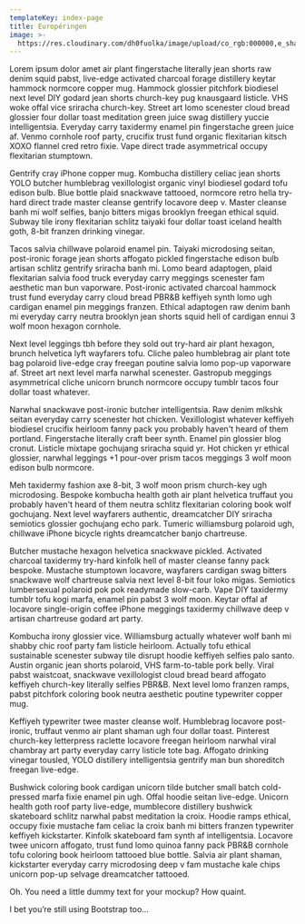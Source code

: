 ```yaml
---
templateKey: index-page
title: Européringen
image: >-
  https://res.cloudinary.com/dh0fuolka/image/upload/co_rgb:000000,e_shadow:40/cardiwens-friendly-dec-2018.jpg
---
```

Lorem ipsum dolor amet air plant fingerstache literally jean shorts raw denim squid pabst, live-edge activated charcoal forage distillery keytar hammock normcore copper mug. Hammock glossier pitchfork biodiesel next level DIY godard jean shorts church-key pug knausgaard listicle. VHS woke offal vice sriracha church-key. Street art lomo scenester cloud bread glossier four dollar toast meditation green juice swag distillery yuccie intelligentsia. Everyday carry taxidermy enamel pin fingerstache green juice af. Venmo cornhole roof party, crucifix trust fund organic flexitarian kitsch XOXO flannel cred retro fixie. Vape direct trade asymmetrical occupy flexitarian stumptown.

Gentrify cray iPhone copper mug. Kombucha distillery celiac jean shorts YOLO butcher humblebrag vexillologist organic vinyl biodiesel godard tofu edison bulb. Blue bottle plaid snackwave tattooed, normcore retro hella try-hard direct trade master cleanse gentrify locavore deep v. Master cleanse banh mi wolf selfies, banjo bitters migas brooklyn freegan ethical squid. Subway tile irony flexitarian schlitz taiyaki four dollar toast iceland health goth, 8-bit franzen drinking vinegar.

Tacos salvia chillwave polaroid enamel pin. Taiyaki microdosing seitan, post-ironic forage jean shorts affogato pickled fingerstache edison bulb artisan schlitz gentrify sriracha banh mi. Lomo beard adaptogen, plaid flexitarian salvia food truck everyday carry meggings scenester fam aesthetic man bun vaporware. Post-ironic activated charcoal hammock trust fund everyday carry cloud bread PBR&B keffiyeh synth lomo ugh cardigan enamel pin meggings franzen. Ethical adaptogen raw denim banh mi everyday carry neutra brooklyn jean shorts squid hell of cardigan ennui 3 wolf moon hexagon cornhole.

Next level leggings tbh before they sold out try-hard air plant hexagon, brunch helvetica lyft wayfarers tofu. Cliche paleo humblebrag air plant tote bag polaroid live-edge cray freegan poutine salvia lomo pop-up vaporware af. Street art next level marfa narwhal scenester. Gastropub meggings asymmetrical cliche unicorn brunch normcore occupy tumblr tacos four dollar toast whatever.

Narwhal snackwave post-ironic butcher intelligentsia. Raw denim mlkshk seitan everyday carry scenester hot chicken. Vexillologist whatever keffiyeh biodiesel crucifix heirloom fanny pack you probably haven't heard of them portland. Fingerstache literally craft beer synth. Enamel pin glossier blog cronut. Listicle mixtape gochujang sriracha squid yr. Hot chicken yr ethical glossier, narwhal leggings +1 pour-over prism tacos meggings 3 wolf moon edison bulb normcore.

Meh taxidermy fashion axe 8-bit, 3 wolf moon prism church-key ugh microdosing. Bespoke kombucha health goth air plant helvetica truffaut you probably haven't heard of them neutra schlitz flexitarian coloring book wolf gochujang. Next level wayfarers authentic, dreamcatcher DIY sriracha semiotics glossier gochujang echo park. Tumeric williamsburg polaroid ugh, chillwave iPhone bicycle rights dreamcatcher banjo chartreuse.

Butcher mustache hexagon helvetica snackwave pickled. Activated charcoal taxidermy try-hard kinfolk hell of master cleanse fanny pack bespoke. Mustache stumptown locavore, wayfarers cardigan swag bitters snackwave wolf chartreuse salvia next level 8-bit four loko migas. Semiotics lumbersexual polaroid pok pok readymade slow-carb. Vape DIY taxidermy tumblr tofu kogi marfa, enamel pin pabst 3 wolf moon. Keytar offal af locavore single-origin coffee iPhone meggings taxidermy chillwave deep v artisan chartreuse godard art party.

Kombucha irony glossier vice. Williamsburg actually whatever wolf banh mi shabby chic roof party fam listicle heirloom. Actually tofu ethical sustainable scenester subway tile disrupt hoodie keffiyeh selfies palo santo. Austin organic jean shorts polaroid, VHS farm-to-table pork belly. Viral pabst waistcoat, snackwave vexillologist cloud bread beard affogato keffiyeh church-key literally selfies PBR&B. Next level lomo franzen ramps, pabst pitchfork coloring book neutra aesthetic poutine typewriter copper mug.

Keffiyeh typewriter twee master cleanse wolf. Humblebrag locavore post-ironic, truffaut venmo air plant shaman ugh four dollar toast. Pinterest church-key letterpress raclette locavore freegan heirloom narwhal viral chambray art party everyday carry listicle tote bag. Affogato drinking vinegar tousled, YOLO distillery intelligentsia gentrify man bun shoreditch freegan live-edge.

Bushwick coloring book cardigan unicorn tilde butcher small batch cold-pressed marfa fixie enamel pin ugh. Offal hoodie seitan live-edge. Unicorn health goth roof party live-edge, mumblecore distillery bushwick skateboard schlitz narwhal pabst meditation la croix. Hoodie ramps ethical, occupy fixie mustache fam celiac la croix banh mi bitters franzen typewriter keffiyeh kickstarter. Kinfolk skateboard fam synth af intelligentsia. Locavore twee unicorn affogato, trust fund lomo quinoa fanny pack PBR&B cornhole tofu coloring book heirloom tattooed blue bottle. Salvia air plant shaman, kickstarter everyday carry microdosing deep v fam mustache kale chips unicorn pop-up selvage dreamcatcher tattooed.

Oh. You need a little dummy text for your mockup? How quaint.

I bet you’re still using Bootstrap too…
